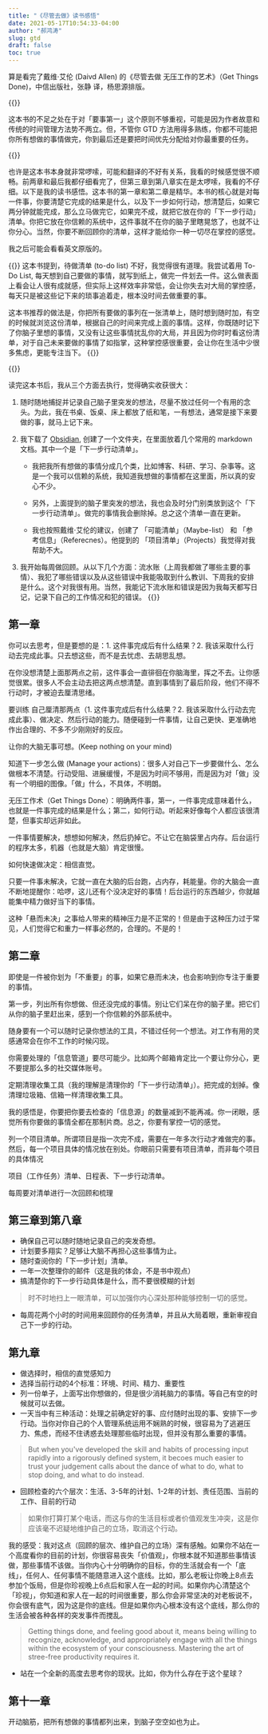 ```yaml
---
title: "《尽管去做》读书感悟"
date: 2021-05-17T10:54:33-04:00
author: "郝鸿涛"
slug: gtd
draft: false
toc: true
---
```

算是看完了戴维·艾伦 (Daivd Allen) 的《尽管去做 无压工作的艺术》（Get Things Done)，中信出版社，张静 译，杨思源排版。

{{<block class="warning">}}

这本书的不足之处在于对「要事第一」这个原则不够重视，可能是因为作者故意和传统的时间管理方法势不两立。但，不管你 GTD 方法用得多熟练，你都不可能把你所有想做的事情做完，你到最后还是要把时间优先分配给对你最重要的任务。

{{<end>}}

也许是这本书本身就非常啰嗦，可能和翻译的不好有关系，我看的时候感觉很不顺畅。前两章和最后我都仔细看完了，但第三章到第八章实在是太啰嗦，我看的不仔细。以下是我的读书感悟。这本书的第一章和第二章是精华。本书的核心就是对每一件事，你要清楚它完成的结果是什么，以及下一步如何行动，想清楚后，如果它两分钟就能完成，那么立马做完它，如果完不成，就把它放在你的「下一步行动」清单。你把它放在你信赖的系统中，这件事就不在你的脑子里瞎晃悠了，也就不让你分心。当然，你要不断回顾你的清单，这样才能给你一种一切尽在掌控的感觉。

我之后可能会看看英文原版的。

{{<block class="tip">}}
这本书提到，待做清单 (to-do list) 不好，我觉得很有道理。我尝试着用 To-Do List, 每天想到自己要做的事情，就写到纸上，做完一件划去一件。这么做表面上看会让人很有成就感，但实际上这样效率非常低，会让你失去对大局的掌控感，每天只是被这些记下来的琐事追着走，根本没时间去做重要的事。

这本书推荐的做法是，你把所有要做的事列在一张清单上，随时想到随时加，有空的时候就浏览这份清单，根据自己的时间来完成上面的事情。这样，你既随时记下了你脑子里想的事情，又没有让这些事情扰乱你的大局，并且因为你时时看这份清单，对于自己未来要做的事情了如指掌，这种掌控感很重要，会让你在生活中少很多焦虑，更能专注当下。
{{<end>}}

{{<block class="reminder">}}

读完这本书后，我从三个方面去执行，觉得确实收获很大：

1. 随时随地捕捉并记录自己脑子里突发的想法，尽量不放过任何一个有用的念头。为此，我在书桌、饭桌、床上都放了纸和笔，一有想法，通常是接下来要做的事，就马上记下来。

2. 我下载了 [Obsidian](https://obsidian.md/), 创建了一个文件夹，在里面放着几个常用的 markdown 文档。其中一个是「下一步行动清单」。

   - 我把我所有想做的事情分成几个类，比如博客、科研、学习、杂事等。这是一个我可以信赖的系统，我知道我想做的事情都在这里面，所以真的安心不少。

   - 另外，上面提到的脑子里突发的想法，我也会及时分门别类放到这个「下一步行动清单」。做完的事情我会删除掉。总之这个清单一直在更新。

   - 我也按照戴维·艾伦的建议，创建了 「可能清单」（Maybe-list） 和 「参考信息」（Referecnes）。他提到的 「项目清单」（Projects）我觉得对我帮助不大。

3. 我开始每周做回顾。从以下几个方面：流水账（上周我都做了哪些主要的事情）、我犯了哪些错误以及从这些错误中我能吸取到什么教训、下周我的安排是什么。这个对我很有用。当然，我能记下流水账和错误是因为我每天都写日记，记录下自己的工作情况和犯的错误。
{{<end>}}

## 第一章

你可以去思考，但是要想的是：1. 这件事完成后有什么结果？2. 我该采取什么行动去完成此事。只去想这些，而不是去忧虑、去胡思乱想。

在你没想清楚上面那两点之前，这件事会一直徘徊在你脑海里，挥之不去。让你感觉很累。很多人不会主动去把这两点想清楚。直到事情到了最后阶段，他们不得不行动时，才被迫去厘清思绪。

要训练 自己厘清那两点（1. 这件事完成后有什么结果？2. 我该采取什么行动去完成此事）、做决定、然后行动的能力。随便碰到一件事情，让自己更快、更准确地作出合理的、不多不少刚刚好的反应。

让你的大脑无事可想。(Keep nothing on your mind)

知道下一步怎么做 (Manage your actions)：很多人对自己下一步要做什么、怎么做根本不清楚。行动受阻、进展缓慢，不是因为时间不够用，而是因为对「做」没有一个明细的图像。「做」什么，不具体，不明朗。

无压工作术（Get Things Done）：明确两件事，第一，一件事完成意味着什么，也就是一件事完成的结果是什么；第二，如何行动。听起来好像每个人都应该很清楚，但事实却远非如此。

一件事情要解决，想想如何解决，然后扔掉它。不让它在脑袋里占内存。后台运行的程序太多，机器（也就是大脑）肯定很慢。

如何快速做决定：相信直觉。

只要一件事未解决，它就一直在大脑的后台跑，占内存，耗能量。你的大脑会一直不断地提醒你：哈啰，这儿还有个没决定好的事情！后台运行的东西越少，你就越能集中精力做好当下的事情。

这种「悬而未决」之事给人带来的精神压力是不正常的！但是由于这种压力过于常见，人们觉得它和重力一样事必然的，合理的。不是的！


## 第二章

即使是一件被你划为「不重要」的事，如果它悬而未决，也会影响到你专注于重要的事情。

第一步，列出所有你想做、但还没完成的事情。别让它们呆在你的脑子里。把它们从你的脑子里赶出来，感到一个你信赖的外部系统中。

随身要有一个可以随时记录你想法的工具，不错过任何一个想法。对工作有用的灵感通常会在你不工作的时候闪现。

你需要处理的「信息管道」要尽可能少。比如两个邮箱肯定比一个要让你分心，更不要提那么多的社交媒体账号。

定期清理收集工具（我的理解是清理你的「下一步行动清单」）。把完成的划掉。像清理垃圾箱、信箱一样清理收集工具。

我的感悟是，你要把你要去检查的「信息源」的数量减到不能再减。你一闭眼，感觉所有你要做的事情全都在那制片商。总之，你要有掌控一切的感觉。

列一个项目清单。所谓项目是指一次完不成，需要在一年多次行动才难做完的事。然后，每一个项目具体的情况放在别处。你眼前只需要有项目清单，而非每个项目的具体情况

项目（工作任务）清单、日程表、下一步行动清单。

每周要对清单进行一次回顾和梳理

## 第三章到第八章

- 确保自己可以随时随地记录自己的突发奇想。
- 计划要多翔实？足够让大脑不再担心这些事情为止。
- 随时查阅你的「下一步计划」清单。
- 一年一次整理你的邮件（这是我的体会，不是书中观点）
- 搞清楚你的下一步行动具体是什么，而不要很模糊的计划

> 时不时地扫上一眼清单，可以加强你内心深处那种能够控制一切的感觉。

- 每周花两个小时的时间用来回顾你的任务清单，并且从大局着眼，重新审视自己下一步的行动。

## 第九章

- 做选择时，相信的直觉感知力
- 选择当前行动的4个标准：环境、时间、精力、重要性
- 列一份单子，上面写出你想做的，但是很少消耗脑力的事情。等自己有空的时候就可以去做。
- 一天当中有三种活动：处理之前确定好的事、应付随时出现的事、安排下一步行动。当你对你自己的个人管理系统运用不娴熟的时候，很容易为了逃避压力、焦虑，而经不住诱惑去处理那些临时出现，但并没有那么重要的事情。

>But when you've developed the skill and habits of processing input rapidly into a rigorously defined system, it becoes much easier to trust your judgement calls about the dance of what to do, what to stop doing, and what to do instead. 

- 回顾检查的六个层次：生活、3-5年的计划、1-2年的计划、责任范围、当前的工作、目前的行动

>如果你打算打某个电话，而这与你的生活目标或者价值观发生冲突，这是你应该毫不迟疑地维护自己的立场，取消这个行动。

我的感受：我对这点（回顾的层次、维护自己的立场）深有感触。如果你不站在一个高度看你的目前的计划，你很容易丧失「价值观」，你根本就不知道那些事情该做，那些事情不该做。当你内心十分明确你的目标，你的生活就会有一个「底线」，任何人、任何事情不能随意进入这个底线。比如，那么老板让你晚上8点去参加个饭局，但是你珍视晚上6点后和家人在一起的时间。如果你内心清楚这个「珍视」，你知道和家人在一起的时间很重要，那么你会非常坚决的对老板说不，你会很有底气，因为这是你的底线。但是如果你内心根本没有这个底线，那么你的生活会被各种各样的突发事件而搅乱。

>Getting things done, and feeling good about it, means being willing to recognize, acknowledge, and appropriately engage with all the things within the ecosystem of your consciousness. Mastering the art of stree-free productivity requires it. 

- 站在一个全新的高度去思考你的现状。比如，你为什么存在于这个星球？

## 第十一章
开动脑筋，把所有想做的事情都列出来，到脑子空空如也为止。